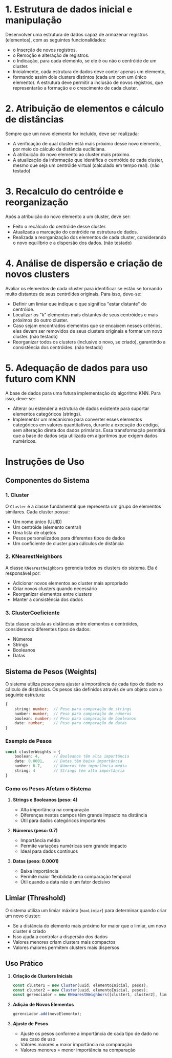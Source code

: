 # 1. Estrutura de dados inicial e manipulação

Desenvolver uma estrutura de dados capaz de armazenar registros (elementos),
com as seguintes funcionalidades:

- o Inserção de novos registros.
- o Remoção e alteração de registros.
- o Indicação, para cada elemento, se ele é ou não o centróide de um cluster.
- Inicialmente, cada estrutura de dados deve conter apenas um elemento,
- formando assim dois clusters distintos (cada um com um único
  elemento). A estrutura deve permitir a inclusão de novos registros, que
  representarão a formação e o crescimento de cada cluster.

# 2. Atribuição de elementos e cálculo de distâncias

Sempre que um novo elemento for incluído, deve ser realizada:

- A verificação de qual cluster está mais próximo desse novo elemento,
  por meio do cálculo da distância euclidiana.
- A atribuição do novo elemento ao cluster mais próximo.
- A atualização da informação que identifica o centróide de cada cluster,
  mesmo que seja um centróide virtual (calculado em tempo real). (não testado)

# 3. Recalculo do centróide e reorganização

Após a atribuição do novo elemento a um cluster, deve ser:

- Feito o recálculo do centróide desse cluster.
- Atualizada a marcação do centróide na estrutura de dados.
- Realizada a reorganização dos elementos de cada cluster, considerando o
  novo equilíbrio e a dispersão dos dados. (não testado)

# 4. Análise de dispersão e criação de novos clusters

Avaliar os elementos de cada cluster para identificar se estão se tornando muito
distantes de seus centróides originais. Para isso, deve-se:

- Definir um limiar que indique o que significa "estar distante" do
  centróide.
- Localizar os "k" elementos mais distantes de seus centróides e mais
  próximos do outro cluster.
- Caso sejam encontrados elementos que se encaixem nesses critérios, eles
  devem ser removidos de seus clusters originais e formar um novo cluster. (não testado)
- Reorganizar todos os clusters (inclusive o novo, se criado), garantindo a
  consistência dos centróides. (não testado)

# 5. Adequação de dados para uso futuro com KNN

A base de dados para uma futura implementação do algoritmo KNN. Para isso, deve-se:

- Alterar ou estender a estrutura de dados existente para suportar
  elementos categóricos (strings).
- Implementar um mecanismo para converter esses elementos categóricos
  em valores quantitativos, durante a execução do código, sem alteração
  direta dos dados primários.
  Essa transformação permitirá que a base de dados seja utilizada em
  algoritmos que exigem dados numéricos.

# Instruções de Uso

## Componentes do Sistema

### 1. Cluster
O `Cluster` é a classe fundamental que representa um grupo de elementos similares. Cada cluster possui:
- Um nome único (UUID)
- Um centróide (elemento central)
- Uma lista de objetos
- Pesos personalizados para diferentes tipos de dados
- Um coeficiente de cluster para cálculos de distância

### 2. KNearestNeighbors
A classe `KNearestNeighbors` gerencia todos os clusters do sistema. Ela é responsável por:
- Adicionar novos elementos ao cluster mais apropriado
- Criar novos clusters quando necessário
- Reorganizar elementos entre clusters
- Manter a consistência dos dados

### 3. ClusterCoeficiente
Esta classe calcula as distâncias entre elementos e centróides, considerando diferentes tipos de dados:
- Números
- Strings
- Booleanos
- Datas

## Sistema de Pesos (Weights)

O sistema utiliza pesos para ajustar a importância de cada tipo de dado no cálculo de distâncias. Os pesos são definidos através de um objeto com a seguinte estrutura:

```typescript
{
    string: number;  // Peso para comparação de strings
    number: number;  // Peso para comparação de números
    boolean: number; // Peso para comparação de booleanos
    date: number;    // Peso para comparação de datas
}
```

### Exemplo de Pesos
```typescript
const clusterWeights = {
    boolean: 4,      // Booleanos têm alta importância
    date: 0.0001,    // Datas têm baixa importância
    number: 0.7,     // Números têm importância média
    string: 4        // Strings têm alta importância
}
```

### Como os Pesos Afetam o Sistema

1. **Strings e Booleanos (peso: 4)**
   - Alta importância na comparação
   - Diferenças nestes campos têm grande impacto na distância
   - Útil para dados categóricos importantes

2. **Números (peso: 0.7)**
   - Importância média
   - Permite variações numéricas sem grande impacto
   - Ideal para dados contínuos

3. **Datas (peso: 0.0001)**
   - Baixa importância
   - Permite maior flexibilidade na comparação temporal
   - Útil quando a data não é um fator decisivo

## Limiar (Threshold)

O sistema utiliza um limiar máximo (`maxLimiar`) para determinar quando criar um novo cluster:
- Se a distância do elemento mais próximo for maior que o limiar, um novo cluster é criado
- Isso ajuda a controlar a dispersão dos dados
- Valores menores criam clusters mais compactos
- Valores maiores permitem clusters mais dispersos

## Uso Prático

1. **Criação de Clusters Iniciais**
   ```typescript
   const cluster1 = new Cluster(uuid, elementoInicial, pesos);
   const cluster2 = new Cluster(uuid, elementoInicial, pesos);
   const gerenciador = new KNearestNeighbors([cluster1, cluster2], limiar, pesos);
   ```

2. **Adição de Novos Elementos**
   ```typescript
   gerenciador.add(novoElemento);
   ```

3. **Ajuste de Pesos**
   - Ajuste os pesos conforme a importância de cada tipo de dado no seu caso de uso
   - Valores maiores = maior importância na comparação
   - Valores menores = menor importância na comparação
